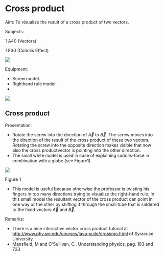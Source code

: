 # Cross product 

Aim: To visualize the result of a cross product of two vectors.

Subjects:

$1 \mathrm{~A} 40$ (Vectors)

1 E30 (Coriolis Effect)

![](https://cdn.mathpix.com/cropped/2024_06_24_d9f4715120ce8e6f625bg-1.jpg?height=894&width=1564&top_left_y=430&top_left_x=302)

Equipment:

- Screw model.
- Righthand rule model.
- 

![](https://cdn.mathpix.com/cropped/2024_06_24_d9f4715120ce8e6f625bg-1.jpg?height=14&width=398&top_left_y=1390&top_left_x=545)

## Cross product

Presentation:

- Rotate the screw into the direction of $\vec{A}$ to $\vec{B}$. The screw moves into the direction of the result of the cross product of these two vectors. Rotating the screw into the opposite direction makes visible that now also the cross productvector is pointing into the other direction.
- The small white model is used in case of explaining coriolis-force in combination with a globe (see Figure1).

![](https://cdn.mathpix.com/cropped/2024_06_24_d9f4715120ce8e6f625bg-2.jpg?height=602&width=791&top_left_y=629&top_left_x=835)

Figure 1

- This model is useful because otherwise the professor is twisting his fingers in too many directions trying to visualize the right-hand rule. In this small model the resultant vector of the cross product can point in one way or the other by shifting it through the small tube that is soldered to the fixed vectors $\vec{A}$ and $\vec{B}$.

Remarks:

- There is a nice interactive vector cross product tutorial at http://www.phy.syr.edu/courses/java-suite/crosspro.html of Syracuse University.
- Mansfield, M and O'Sullivan, C., Understanding physics, pag. 183 and 733

